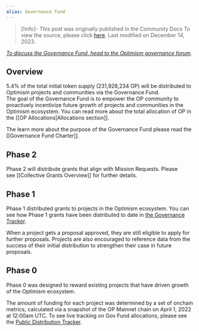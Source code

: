 ```yaml
---
alias: Governance fund
---
```

> [!info]- This post was originally published in the Community Docs
> To view the source, please click [here](https://community.optimism.io/docs/governance/gov-fund/). Last modified on December 14, 2023.

<span class="notvisible"></span>
_[To discuss the Governance Fund, head to the Optimism governance forum](https://gov.optimism.io/t/governance-fund-discussion-thread/213)_.

## Overview

5.4% of the total initial token supply (231,928,234 OP) will be distributed to Optimism projects and communities via the Governance Fund.  
The goal of the Governance Fund is to empower the OP community to proactively incentivize future growth of projects and communities in the Optimism ecosystem. You can read more about the total allocation of OP in the [[OP Allocations|Allocations section]].

The learn more about the purpose of the Governance Fund please read the [[Governance Fund Charter]].

## Phase 2

Phase 2 will distribute grants that align with Mission Requests. Please see [[Collective Grants Overview]] for further details.

## Phase 1

Phase 1 distributed grants to projects in the Optimism ecosystem. You can see how Phase 1 grants have been distributed to date in [the Governance Tracker](https://docs.google.com/spreadsheets/d/1eaHOlWB34ij1KGsXdaNyTQg4tt1Pu2JurJsElBb6a8k/edit#gid=0).

When a project gets a proposal approved, they are still eligible to apply for further proposals. Projects are also encouraged to reference data from the success of their initial distribution to strengthen their case in future proposals.

## Phase 0

Phase 0 was designed to reward existing projects that have driven growth of the Optimism ecosystem.

The amount of funding for each project was determined by a set of onchain metrics, calculated via a snapshot of the OP Mainnet chain on April 1, 2022 at 12:00am UTC. To see live tracking on Gov Fund allocations, please see the [Public Distribution Tracker](https://docs.google.com/spreadsheets/d/1eaHOlWB34ij1KGsXdaNyTQg4tt1Pu2JurJsElBb6a8k/edit#gid=0).